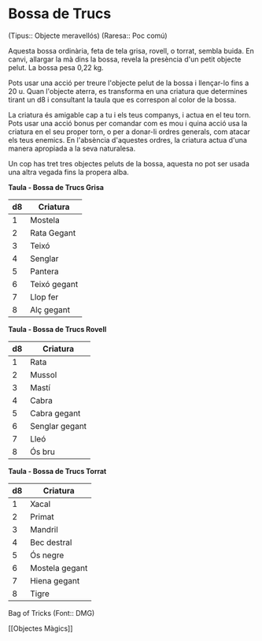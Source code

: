 # Bossa de Trucs

(Tipus:: Objecte meravellós) (Raresa:: Poc comú)

Aquesta bossa ordinària, feta de tela grisa, rovell, o torrat, sembla buida. En canvi, allargar la mà dins la bossa, revela la presència d'un petit objecte pelut. La bossa pesa 0,22 kg.

Pots usar una acció per treure l'objecte pelut de la bossa i llençar-lo fins a 20 u. Quan l'objecte aterra, es transforma en una criatura que determines tirant un d8 i consultant la taula que es correspon al color de la bossa.

La criatura és amigable cap a tu i els teus companys, i actua en el teu torn. Pots usar una acció bonus per comandar com es mou i quina acció usa la criatura en el seu proper torn, o per a donar-li ordres generals, com atacar els teus enemics. En l'absència d'aquestes ordres, la criatura actua d'una manera apropiada a la seva naturalesa.

Un cop has tret tres objectes peluts de la bossa, aquesta no pot ser usada una altra vegada fins la propera alba.

**Taula - Bossa de Trucs Grisa**

| d8 | Criatura     |
|----|--------------|
| 1  | Mostela       |
| 2  | Rata Gegant    |
| 3  | Teixó       |
| 4  | Senglar         |
| 5  | Pantera      |
| 6  | Teixó gegant |
| 7  | Llop fer    |
| 8  | Alç gegant    |

**Taula - Bossa de Trucs Rovell**

| d8 | Criatura   |
|----|------------|
| 1  | Rata        |
| 2  | Mussol        |
| 3  | Mastí    |
| 4  | Cabra       |
| 5  | Cabra gegant |
| 6  | Senglar gegant |
| 7  | Lleó       |
| 8  | Ós bru |

**Taula - Bossa de Trucs Torrat**

| d8 | Criatura     |
|----|--------------|
| 1  | Xacal       |
| 2  | Primat          |
| 3  | Mandril       |
| 4  | Bec destral     |
| 5  | Ós negre   |
| 6  | Mostela gegant |
| 7  | Hiena gegant  |
| 8  | Tigre        |

Bag of Tricks (Font:: DMG)

[[Objectes Màgics]]